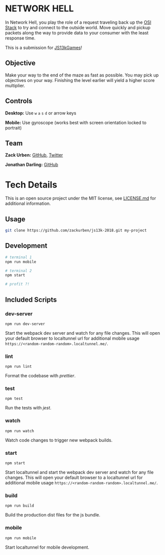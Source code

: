 # NETWORK HELL

In Network Hell, you play the role of a request traveling back up the [OSI Stack](https://en.wikipedia.org/wiki/OSI_model) to try and connect to the outside world. Move quickly and pickup packets along the way to provide data to your consumer with the least response time.

This is a submission for [JS13kGames](https://js13kgames.com/)!

## Objective
Make your way to the end of the maze as fast as possible. You may pick up objectives on your way. Finishing the level earlier will yield a higher score multiplier.

## Controls
__Desktop:__ Use `w` `a` `s` `d` or arrow keys

__Mobile:__ Use gyroscope (works best with screen orientation locked to portrait)

## Team
__Zack Urben:__ [GitHub](github.com/zackurben), [Twitter](twitter.com/zackurben)

__Jonathan Darling:__ [GitHub](github.com/jmdarling)

# Tech Details

This is an open source project under the MIT license, see [LICENSE.md](LICENSE.md) for additional information.

## Usage
```bash
git clone https://github.com/zackurben/js13k-2018.git my-project
```

## Development
```bash
# terminal 1
npm run mobile

# terminal 2
npm start

# profit ?!
```

## Included Scripts

### dev-server
  `npm run dev-server`

  Start the webpack dev server and watch for any file changes. This will open your default browser to localtunnel url for additional mobile usage `https://<random-random-random>.localtunnel.me/`.

### lint
  `npm run lint` 
  
  Format the codebase with _prettier_.

### test
  `npm test`
  
  Run the tests with _jest_.

### watch
  `npm run watch`
  
  Watch code changes to trigger new webpack builds.

### start
  `npm start`

  Start localtunnel and start the webpack dev server and watch for any file changes. This will open your default browser to a localtunnel url for additional mobile usage `https://<random-random-random>.localtunnel.me/`.

### build
  `npm run build`

  Build the production dist files for the js bundle.

### mobile
  `npm run mobile`

  Start localtunnel for mobile development.
